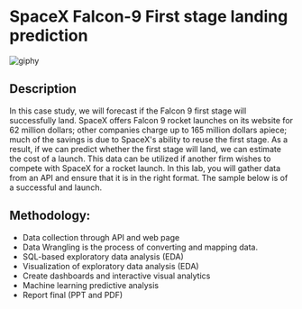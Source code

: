 # SpaceX Falcon-9 First stage landing prediction
![giphy](https://github.com/fatihilhan42/SpaceX_Falcon-9_First_stage_landing_prediction/assets/63750425/409bf688-b73f-40c8-a39c-2855f9c5c528)


## Description 

In this case study, we will forecast if the Falcon 9 first stage will successfully land. SpaceX offers Falcon 9 rocket launches on its website for 62 million dollars; other companies charge up to 165 million dollars apiece; much of the savings is due to SpaceX's ability to reuse the first stage. As a result, if we can predict whether the first stage will land, we can estimate the cost of a launch. This data can be utilized if another firm wishes to compete with SpaceX for a rocket launch. In this lab, you will gather data from an API and ensure that it is in the right format. The sample below is of a successful and launch.

## Methodology: 
- Data collection through API and web page
- Data Wrangling is the process of converting and mapping data.
- SQL-based exploratory data analysis (EDA)
- Visualization of exploratory data analysis (EDA)
- Create dashboards and interactive visual analytics
- Machine learning predictive analysis
- Report final (PPT and PDF)


